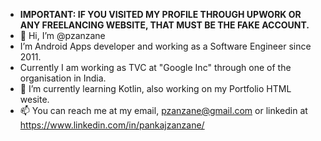 - **IMPORTANT: IF YOU VISITED MY PROFILE THROUGH UPWORK OR ANY FREELANCING WEBSITE, THAT MUST BE THE FAKE ACCOUNT.**
- 👋 Hi, I’m @pzanzane
-    I’m Android Apps developer and working as a Software Engineer since 2011.
-    Currently I am working as TVC at "Google Inc" through one of the organisation in India.
- 🌱 I’m currently learning Kotlin, also working on my Portfolio HTML wesite.
- 📫 You can reach me at my email, pzanzane@gmail.com or linkedin at https://www.linkedin.com/in/pankajzanzane/

<!---
pzanzane/pzanzane is a ✨ special ✨ repository because its `README.md` (this file) appears on your GitHub profile.
You can click the Preview link to take a look at your changes.
--->
